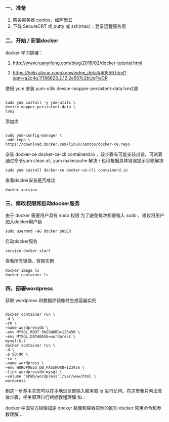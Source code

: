 
### 一、准备

1. 购买服务器 centos，如阿里云
2. 下载 SecureCRT 或 putty 或 ssh(mac)：登录远程服务器


### 二、开始 / 安装docker

docker 学习链接：

1. http://www.ruanyifeng.com/blog/2018/02/docker-tutorial.html

2. https://help.aliyun.com/knowledge_detail/40559.html?spm=a2c4g.11186623.2.12.2e507c2bUqFwCR

使用 yum 安装 yum-utils device-mapper-persistent-data lvm2源

```

sudo yum install -y yum-utils \
device-mapper-persistent-data \
lvm2

```

添加库

```

sudo yum-config-manager \
–add-repo \
https://download.docker.com/linux/centos/docker-ce.repo

```

安装 docker-ce docker-ce-cli containerd.io ，该步骤有可能安装出错，可试着通过命令yum clean all, yum makecache 解决 / 也可根据具体错误提示谷歌解决

```
sudo yum install docker-ce docker-ce-cli containerd.io

```


查看docker安装是否成功

```
docker version

```


### 三、修改权限和启动docker服务

由于 docker 需要用户具有 sudo 权限 为了避免每次都要输入 sudo ，建议将用户加入docker用户组

```
sudo usermod -aG docker $USER

```

启动docker服务
```
service docker start
```

查看所有镜像、容器实例

```
docker image ls
docker container ls
```


### 四、部署wordpress

获取 wordpress 和数据库镜像并生成容器实例

```

docker container run \
-d \
–rm \
–name wordpressdb \
–env MYSQL_ROOT_PASSWORD=123456 \
–env MYSQL_DATABASE=wordpress \
mysql:5.7
docker container run \
-d \
-p 80:80 \
–rm \
–name wordpress \
–env WORDPRESS_DB_PASSWORD=123456 \
–link wordpressdb:mysql \
–volume “$PWD/wordpress”:/var/www/html \
wordpress

```

到这一步基本实现可以在本地浏览器输入服务器 ip 进行访问。在这里我只列出具体步骤，相关原理自行根据教程理解 如：

docker 中国官方镜像加速
docker 镜像和容器实例的区别
docker 常用命令和参数理解
…
